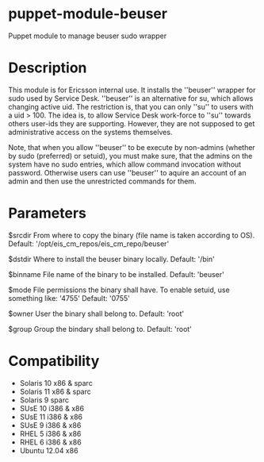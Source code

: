 puppet-module-beuser
====================

Puppet module to manage beuser sudo wrapper

Description
====================

This module is for Ericsson internal use.
It installs the ''beuser'' wrapper for sudo used by Service Desk.
''beuser'' is an alternative for su, which allows changing active uid.
The restriction is, that you can only ''su'' to users with a uid > 100.
The idea is, to allow Service Desk work-force to ''su'' towards others
user-ids they are supporting. However, they are not supposed to get
administrative access on the systems themselves.

Note, that when you allow ''beuser'' to be execute by non-admins
(whether by sudo (preferred) or setuid), you must make sure, that the
admins on the system have no sudo entries, which allow command invocation
without password. Otherwise users can use ''beuser'' to aquire an account
of an admin and then use the unrestricted commands for them.

Parameters
====================

$srcdir
From where to copy the binary (file name is taken according to OS).
Default: '/opt/eis_cm_repos/eis_cm_repo/beuser'

$dstdir
Where to install the beuser binary locally.
Default: '/bin'

$binname
File name of the binary to be installed.
Default: 'beuser'

$mode
File permissions the binary shall have.
To enable setuid, use something like: '4755'
Default: '0755'

$owner
User the binary shall belong to.
Default: 'root'

$group
Group the bindary shall belong to.
Default: 'root'

# Compatibility #
* Solaris 10 x86 & sparc
* Solaris 11 x86 & sparc
* Solaris 9  sparc
* SUsE 10 i386 & x86
* SUsE 11 i386 & x86
* SUsE 9  i386 & x86
* RHEL 5  i386 & x86
* RHEL 6  i386 & x86
* Ubuntu 12.04   x86
